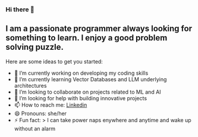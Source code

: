 ### Hi there 👋

<!--
**harshithard/harshithard** is a ✨ _special_ ✨ repository because its `README.md` (this file) appears on your GitHub profile.-->

## I am a passionate programmer always looking for something to learn. I enjoy a good problem solving puzzle. 

Here are some ideas to get you started:

- 🔭 I’m currently working on developing my coding skills
- 🌱 I’m currently learning Vector Databases and LLM underlying architectures
- 👯 I’m looking to collaborate on projects related to ML and AI
- 🤔 I’m looking for help with building innovative projects
- 📫 How to reach me: [Linkedin](https://www.linkedin.com/in/harshithard/)
- 😄 Pronouns: she/her
- ⚡ Fun fact: > I can take power naps enywhere and anytime and wake up without an alarm

<!--Testing how to buttons

[Here is a link to my repositor](https://github.com/harshithard/Multimodal-Fusion)
[![Build Status](https://travis-ci.org/{ORG-or-USERNAME}/{REPO-NAME}.png?branch=master)](https://travis-ci.org/{ORG-or-USERNAME}/{REPO-NAME})
[![Build Status](https://www.linkedin.com/in/harshithard/)](https://www.linkedin.com/in/harshithard/) -->
